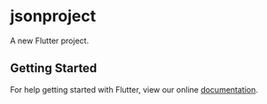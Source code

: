 # jsonproject

A new Flutter project.

## Getting Started

For help getting started with Flutter, view our online
[documentation](https://flutter.io/).
